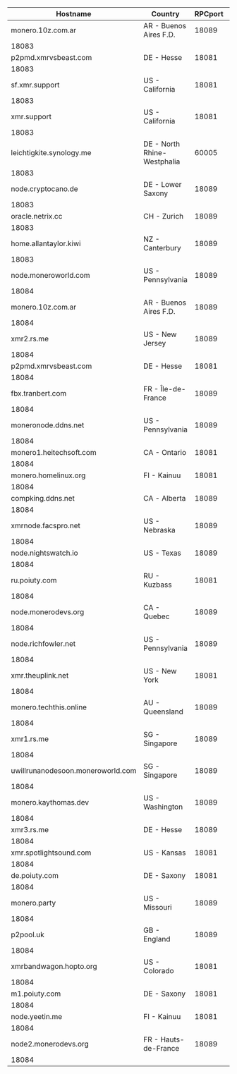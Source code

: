 Hostname | Country | RPCport | P2Pport
--- | --- | --- | ---
monero.10z.com.ar | AR - Buenos Aires F.D. | 18089
 | 18083
p2pmd.xmrvsbeast.com | DE - Hesse | 18081
 | 18083
sf.xmr.support | US - California | 18081
 | 18083
xmr.support | US - California | 18081
 | 18083
leichtigkite.synology.me | DE - North Rhine-Westphalia | 60005
 | 18083
node.cryptocano.de | DE - Lower Saxony | 18089
 | 18083
oracle.netrix.cc | CH - Zurich | 18089
 | 18083
home.allantaylor.kiwi | NZ - Canterbury | 18089
 | 18083
node.moneroworld.com | US - Pennsylvania | 18089
 | 18084
monero.10z.com.ar | AR - Buenos Aires F.D. | 18089
 | 18084
xmr2.rs.me | US - New Jersey | 18089
 | 18084
p2pmd.xmrvsbeast.com | DE - Hesse | 18081
 | 18084
fbx.tranbert.com | FR - Île-de-France | 18089
 | 18084
moneronode.ddns.net | US - Pennsylvania | 18089
 | 18084
monero1.heitechsoft.com | CA - Ontario | 18081
 | 18084
monero.homelinux.org | FI - Kainuu | 18081
 | 18084
compking.ddns.net | CA - Alberta | 18089
 | 18084
xmrnode.facspro.net | US - Nebraska | 18089
 | 18084
node.nightswatch.io | US - Texas | 18089
 | 18084
ru.poiuty.com | RU - Kuzbass | 18081
 | 18084
node.monerodevs.org | CA - Quebec | 18089
 | 18084
node.richfowler.net | US - Pennsylvania | 18089
 | 18084
xmr.theuplink.net | US - New York | 18081
 | 18084
monero.techthis.online | AU - Queensland | 18089
 | 18084
xmr1.rs.me | SG - Singapore | 18089
 | 18084
uwillrunanodesoon.moneroworld.com | SG - Singapore | 18089
 | 18084
monero.kaythomas.dev | US - Washington | 18089
 | 18084
xmr3.rs.me | DE - Hesse | 18089
 | 18084
xmr.spotlightsound.com | US - Kansas | 18081
 | 18084
de.poiuty.com | DE - Saxony | 18081
 | 18084
monero.party | US - Missouri | 18089
 | 18084
p2pool.uk | GB - England | 18089
 | 18084
xmrbandwagon.hopto.org | US - Colorado | 18081
 | 18084
m1.poiuty.com | DE - Saxony | 18081
 | 18084
node.yeetin.me | FI - Kainuu | 18081
 | 18084
node2.monerodevs.org | FR - Hauts-de-France | 18089
 | 18084
